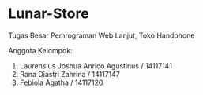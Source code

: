 # Lunar-Store
Tugas Besar Pemrograman Web Lanjut, Toko Handphone

Anggota Kelompok:
1. Laurensius Joshua Anrico Agustinus  / 14117141
2. Rana Diastri Zahrina                / 14117147
3. Febiola Agatha                      / 14117120
